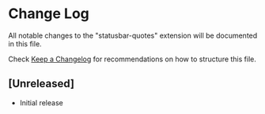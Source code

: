 # Change Log

All notable changes to the "statusbar-quotes" extension will be documented in this file.

Check [Keep a Changelog](http://keepachangelog.com/) for recommendations on how to structure this file.

## [Unreleased]

- Initial release